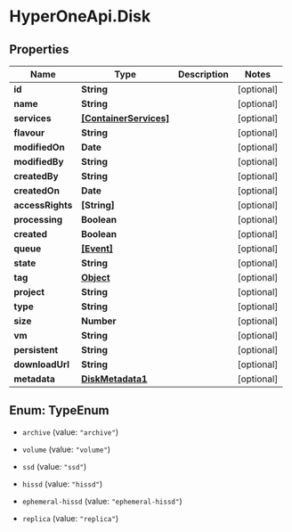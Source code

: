 # HyperOneApi.Disk

## Properties
Name | Type | Description | Notes
------------ | ------------- | ------------- | -------------
**id** | **String** |  | [optional] 
**name** | **String** |  | [optional] 
**services** | [**[ContainerServices]**](ContainerServices.md) |  | [optional] 
**flavour** | **String** |  | [optional] 
**modifiedOn** | **Date** |  | [optional] 
**modifiedBy** | **String** |  | [optional] 
**createdBy** | **String** |  | [optional] 
**createdOn** | **Date** |  | [optional] 
**accessRights** | **[String]** |  | [optional] 
**processing** | **Boolean** |  | [optional] 
**created** | **Boolean** |  | [optional] 
**queue** | [**[Event]**](Event.md) |  | [optional] 
**state** | **String** |  | [optional] 
**tag** | [**Object**](.md) |  | [optional] 
**project** | **String** |  | [optional] 
**type** | **String** |  | [optional] 
**size** | **Number** |  | [optional] 
**vm** | **String** |  | [optional] 
**persistent** | **String** |  | [optional] 
**downloadUrl** | **String** |  | [optional] 
**metadata** | [**DiskMetadata1**](DiskMetadata1.md) |  | [optional] 


<a name="TypeEnum"></a>
## Enum: TypeEnum


* `archive` (value: `"archive"`)

* `volume` (value: `"volume"`)

* `ssd` (value: `"ssd"`)

* `hissd` (value: `"hissd"`)

* `ephemeral-hissd` (value: `"ephemeral-hissd"`)

* `replica` (value: `"replica"`)




